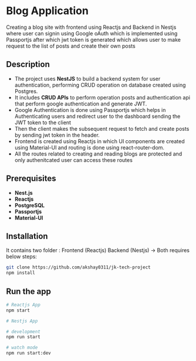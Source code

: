 # Blog Application

Creating a blog site with frontend using Reactjs and Backend in Nestjs where user can signin using Google oAuth which is implemented using Passportjs after which jwt token is generated which allows user to make request to the list of posts and create their own posts


## Description

- The project uses **NestJS** to build a backend system for user authentication, performing CRUD operation on database created using Postgres.
- It includes **CRUD APIs** to perform operation posts and authentication api that perform google authentication and generate JWT.
- Google Authentication is done using Passportjs which helps in Authenticating users and redirect user to the dashboard sending the JWT token to the client
- Then the client makes the subsequent request to fetch and create posts by sending jwt token in the header.
- Frontend is created using Reactjs in which UI components are created using Material-UI and routing is done using react-router-dom.
- All the routes related to creating and reading blogs are protected and only authenitcated user can access these routes

## Prerequisites

- **Nest.js**
- **Reactjs**
- **PostgreSQL**
- **Passportjs**
- **Material-UI**

## Installation

It contains two folder : Frontend (Reactjs) Backend (Nestjs) -> 
Both requires below steps:

```sh
git clone https://github.com/akshay0311/jk-tech-project
npm install
```

## Run the app

```sh
# Reactjs App
npm start

# Nestjs App

# development
npm run start

# watch mode
npm run start:dev
```
